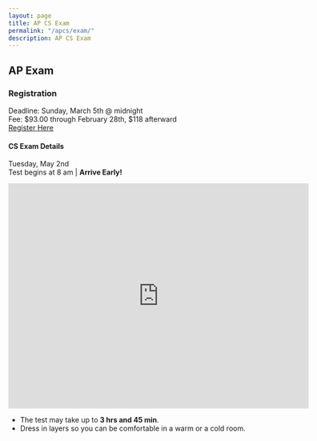 ```yaml
---
layout: page
title: AP CS Exam
permalink: "/apcs/exam/"
description: AP CS Exam
---
```


## AP Exam

### Registration

<div class="section" markdown="1">

Deadline: Sunday, March 5th @ midnight <br>
Fee: $93.00 through February 28th, $118 afterward <br>
[Register Here](https://dcsdk12.revtrak.net/tek9.asp?pg=rw_mvhs)

</div>

#### CS Exam Details

<div class="section" markdown="1">

Tuesday, May 2nd <br>
Test begins at 8 am | **Arrive Early!**

<iframe src="https://www.google.com/maps/embed?pb=!1m14!1m8!1m3!1d12306.168242907564!2d-104.9504532!3d39.5473835!3m2!1i1024!2i768!4f13.1!3m3!1m2!1s0x0%3A0xc41027800673dbd!2sSt+Andrew+United+Methodist+Church!5e0!3m2!1sen!2sus!4v1454686097354" width="600" height="450" frameborder="0" style="border:0" allowfullscreen></iframe>

<br>

* The test may take up to **3 hrs and 45 min**.
* Dress in layers so you can be comfortable in a warm or a cold room.

</div>